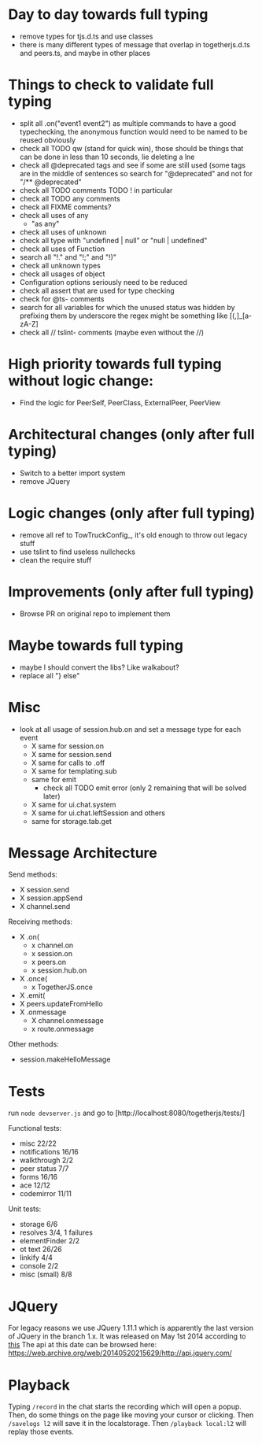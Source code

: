 # Day to day towards full typing
- remove types for tjs.d.ts and use classes
- there is many different types of message that overlap in togetherjs.d.ts and peers.ts, and maybe in other places

# Things to check to validate full typing
- split all .on("event1 event2") as multiple commands to have a good typechecking, the anonymous function would need to be named to be reused obviously
- check all TODO qw (stand for quick win), those should be things that can be done in less than 10 seconds, lie deleting a lne
- check all @deprecated tags and see if some are still used (some tags are in the middle of sentences so search for "@deprecated" and not for "/** @deprecated"
- check all TODO comments
    TODO ! in particular
- check all TODO any comments
- check all FIXME comments?
- check all uses of any
    - "as any"
- check all uses of unknown
- check all type with "undefined | null" or "null | undefined"
- check all uses of Function
- search all "!." and "!;" and "!)"
- check all unknown types
- check all usages of object
- Configuration options seriously need to be reduced
- check all assert that are used for type checking
- check for @ts- comments
- search for all variables for which the unused status was hidden by prefixing them by underscore the regex might be something like [(,]_[a-zA-Z]
- check all // tslint- comments (maybe even without the //)

# High priority towards full typing without logic change:
- Find the logic for PeerSelf, PeerClass, ExternalPeer, PeerView

# Architectural changes (only after full typing)
- Switch to a better import system
- remove JQuery

# Logic changes (only after full typing)
- remove all ref to TowTruckConfig_, it's old enough to throw out legacy stuff
- use tslint to find useless nullchecks
- clean the require stuff

# Improvements (only after full typing)
- Browse PR on original repo to implement them

# Maybe towards full typing
- maybe I should convert the libs? Like walkabout?
- replace all "} else"

# Misc
- look at all usage of session.hub.on and set a message type for each event
    - X same for session.on
    - X same for session.send
    - X same for calls to .off
    - X same for templating.sub
    - same for emit
        - check all TODO emit error (only 2 remaining that will be solved later)
    - X same for ui.chat.system
    - X same for ui.chat.leftSession and others
    - same for storage.tab.get

# Message Architecture

Send methods:
- X session.send
- X session.appSend
- X channel.send

Receiving methods:
- X .on(
    - x channel.on
    - x session.on
    - x peers.on
    - x session.hub.on
- X .once(
    - x TogetherJS.once
- X .emit(
- X peers.updateFromHello
- X .onmessage
    - X channel.onmessage
    - x route.onmessage

Other methods:
- session.makeHelloMessage

# Tests

run `node devserver.js` and go to [http://localhost:8080/togetherjs/tests/]

Functional tests:
- misc 22/22
- notifications 16/16
- walkthrough 2/2
- peer status 7/7
- forms 16/16
- ace 12/12
- codemirror 11/11

Unit tests:
- storage 6/6
- resolves 3/4, 1 failures
- elementFinder 2/2
- ot text 26/26
- linkify 4/4
- console 2/2
- misc (small) 8/8

# JQuery

For legacy reasons we use JQuery 1.11.1 which is apparently the last version of JQuery in the branch 1.x.
It was released on May 1st 2014 according to [this](https://blog.jquery.com/2014/05/01/jquery-1-11-1-and-2-1-1-released/)
The api at this date can be browsed here: https://web.archive.org/web/20140520215629/http://api.jquery.com/

# Playback

Typing `/record` in the chat starts the recording which will open a popup. Then, do some things on the page like moving your cursor or clicking. Then `/savelogs l2` will save it in the localstorage. Then `/playback local:l2` will replay those events.
